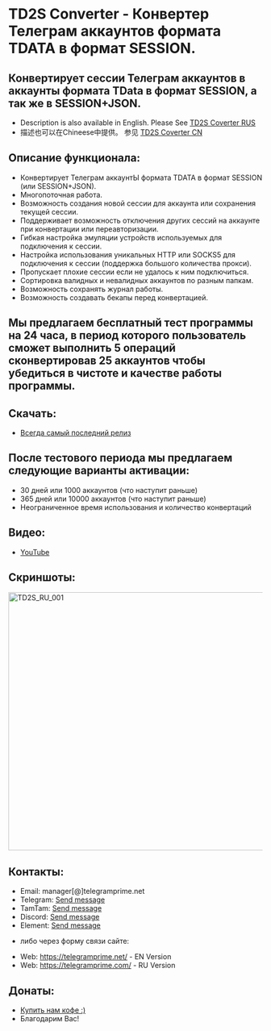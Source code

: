 # TD2S Converter - Конвертер Телеграм аккаунтов формата TDATA в формат SESSION.
## Конвертирует сессии Телеграм аккаунтов в аккаунты формата TData в формат SESSION, а так же в SESSION+JSON.
 
 * Description is also available in English. Please See [TD2S Coverter RUS](https://github.com/telegram-prime/Telegram-TData-to-Session-Converter/)
 * 描述也可以在Chineese中提供。 参见 [TD2S Coverter CN](https://github.com/telegram-prime/Telegram-TData-to-Session-Converter-CN)


## Описание функционала:
 - Конвертирует Телеграм аккаунтЫ формата TDATA в формат SESSION (или SESSION+JSON).
 - Многопоточная работа.
 - Возможность создания новой сессии для аккаунта или сохранения текущей сессии.
 - Поддерживает возможность отключения других сессий на аккаунте при конвертации или переавторизации.
 - Гибкая настройка эмуляции устройств используемых для подключения к сессии.
 - Настройка использования уникальных HTTP или SOCKS5 для подключения к сессии (поддержка большого количества прокси).
 - Пропускает плохие сессии если не удалось к ним подключиться.
 - Сортировка валидных и невалидных аккаунтов по разным папкам.
 - Возможность сохранять журнал работы.
 - Возможность создавать бекапы перед конвертацией.


## Мы предлагаем бесплатный тест программы на 24 часа, в период которого пользователь сможет выполнить 5 операций сконвертировав 25 аккаунтов чтобы убедиться в чистоте и качестве работы программы.

## Скачать:
 - [Всегда самый последний релиз](https://github.com/telegram-prime/Telegram-TData-to-Session-Converter-RU/releases/latest)


## После тестового периода мы предлагаем следующие варианты активации: 
- 30 дней или 1000 аккаунтов (что наступит раньше)
- 365 дней или 10000 аккаунтов (что наступит раньше)
- Неограниченное время использования и количество конвертаций


## Видео:
- [YouTube](https://youtu.be/hpfbXPWjLqs)


## Скриншоты:
<img width="512" alt="TD2S_RU_001" src="https://github.com/user-attachments/assets/ce82edb4-c7b4-45a2-83f5-bb4048437d2e" />


##  Контакты:
- Email:    manager[@]telegramprime.net
- Telegram: [Send message](https://telegramprime.com/telegram-contact)
- TamTam:   [Send message](https://telegramprime.com/tamtam-contact)
- Discord:  [Send message](https://telegramprime.com/discord-contact)
- Element:  [Send message](https://telegramprime.com/element-contact)

* либо через форму связи сайте:
- Wеb: https://telegramprime.net/ - EN Version
- Wеb: https://telegramprime.com/ - RU Version


## Донаты:
* [Купить нам кофе :)](https://nowpayments.io/donation/telegramprime)
* Благодарим Вас!



